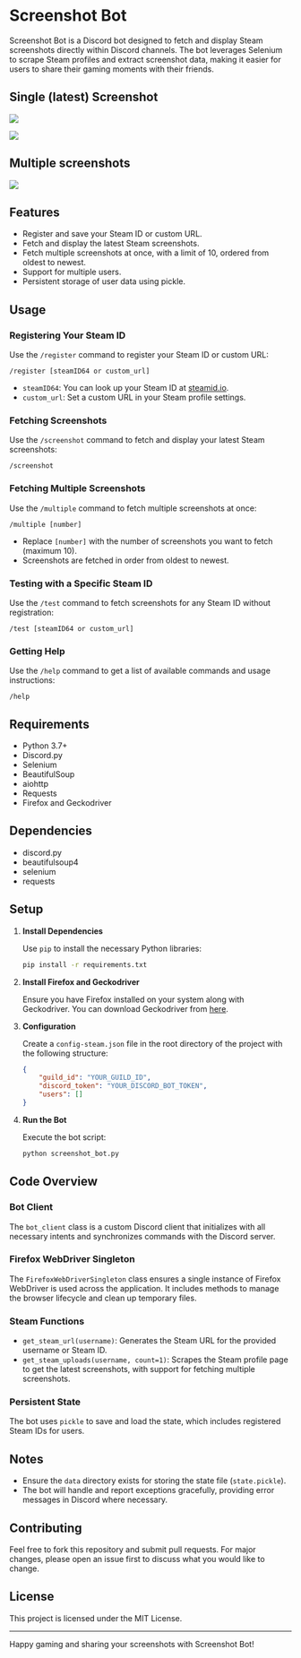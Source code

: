 # Screenshot Bot

Screenshot Bot is a Discord bot designed to fetch and display Steam screenshots directly within Discord channels. The bot leverages Selenium to scrape Steam profiles and extract screenshot data, making it easier for users to share their gaming moments with their friends.

## Single (latest) Screenshot
![](.img/far2.png)

![](.img/grid1.png)

## Multiple screenshots

![](.img/far1.png)

## Features

- Register and save your Steam ID or custom URL.
- Fetch and display the latest Steam screenshots.
- Fetch multiple screenshots at once, with a limit of 10, ordered from oldest to newest.
- Support for multiple users.
- Persistent storage of user data using pickle.

## Usage

### Registering Your Steam ID

Use the `/register` command to register your Steam ID or custom URL:
```discord
/register [steamID64 or custom_url]
```
- `steamID64`: You can look up your Steam ID at [steamid.io](https://steamid.io).
- `custom_url`: Set a custom URL in your Steam profile settings.

### Fetching Screenshots

Use the `/screenshot` command to fetch and display your latest Steam screenshots:
```discord
/screenshot
```

### Fetching Multiple Screenshots

Use the `/multiple` command to fetch multiple screenshots at once:
```discord
/multiple [number]
```
- Replace `[number]` with the number of screenshots you want to fetch (maximum 10).
- Screenshots are fetched in order from oldest to newest.

### Testing with a Specific Steam ID

Use the `/test` command to fetch screenshots for any Steam ID without registration:
```discord
/test [steamID64 or custom_url]
```

### Getting Help

Use the `/help` command to get a list of available commands and usage instructions:
```discord
/help
```

## Requirements

- Python 3.7+
- Discord.py
- Selenium
- BeautifulSoup
- aiohttp
- Requests
- Firefox and Geckodriver

## Dependencies

- discord.py
- beautifulsoup4
- selenium
- requests

## Setup

1. **Install Dependencies**

   Use `pip` to install the necessary Python libraries:
   ```bash
   pip install -r requirements.txt
   ```

2. **Install Firefox and Geckodriver**

   Ensure you have Firefox installed on your system along with Geckodriver. You can download Geckodriver from [here](https://github.com/mozilla/geckodriver/releases).

3. **Configuration**

   Create a `config-steam.json` file in the root directory of the project with the following structure:
   ```json
   {
       "guild_id": "YOUR_GUILD_ID",
       "discord_token": "YOUR_DISCORD_BOT_TOKEN",
       "users": []
   }
   ```

4. **Run the Bot**

   Execute the bot script:
   ```bash
   python screenshot_bot.py
   ```

## Code Overview

### Bot Client

The `bot_client` class is a custom Discord client that initializes with all necessary intents and synchronizes commands with the Discord server.

### Firefox WebDriver Singleton

The `FirefoxWebDriverSingleton` class ensures a single instance of Firefox WebDriver is used across the application. It includes methods to manage the browser lifecycle and clean up temporary files.

### Steam Functions

- `get_steam_url(username)`: Generates the Steam URL for the provided username or Steam ID.
- `get_steam_uploads(username, count=1)`: Scrapes the Steam profile page to get the latest screenshots, with support for fetching multiple screenshots.

### Persistent State

The bot uses `pickle` to save and load the state, which includes registered Steam IDs for users.

## Notes

- Ensure the `data` directory exists for storing the state file (`state.pickle`).
- The bot will handle and report exceptions gracefully, providing error messages in Discord where necessary.

## Contributing

Feel free to fork this repository and submit pull requests. For major changes, please open an issue first to discuss what you would like to change.

## License

This project is licensed under the MIT License.

---

Happy gaming and sharing your screenshots with Screenshot Bot!